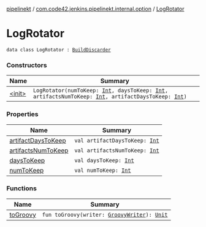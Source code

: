 [pipelinekt](../../index.md) / [com.code42.jenkins.pipelinekt.internal.option](../index.md) / [LogRotator](./index.md)

# LogRotator

`data class LogRotator : `[`BuildDiscarder`](../../com.code42.jenkins.pipelinekt.core.option/-build-discarder.md)

### Constructors

| Name | Summary |
|---|---|
| [&lt;init&gt;](-init-.md) | `LogRotator(numToKeep: `[`Int`](https://kotlinlang.org/api/latest/jvm/stdlib/kotlin/-int/index.html)`, daysToKeep: `[`Int`](https://kotlinlang.org/api/latest/jvm/stdlib/kotlin/-int/index.html)`, artifactsNumToKeep: `[`Int`](https://kotlinlang.org/api/latest/jvm/stdlib/kotlin/-int/index.html)`, artifactDaysToKeep: `[`Int`](https://kotlinlang.org/api/latest/jvm/stdlib/kotlin/-int/index.html)`)` |

### Properties

| Name | Summary |
|---|---|
| [artifactDaysToKeep](artifact-days-to-keep.md) | `val artifactDaysToKeep: `[`Int`](https://kotlinlang.org/api/latest/jvm/stdlib/kotlin/-int/index.html) |
| [artifactsNumToKeep](artifacts-num-to-keep.md) | `val artifactsNumToKeep: `[`Int`](https://kotlinlang.org/api/latest/jvm/stdlib/kotlin/-int/index.html) |
| [daysToKeep](days-to-keep.md) | `val daysToKeep: `[`Int`](https://kotlinlang.org/api/latest/jvm/stdlib/kotlin/-int/index.html) |
| [numToKeep](num-to-keep.md) | `val numToKeep: `[`Int`](https://kotlinlang.org/api/latest/jvm/stdlib/kotlin/-int/index.html) |

### Functions

| Name | Summary |
|---|---|
| [toGroovy](to-groovy.md) | `fun toGroovy(writer: `[`GroovyWriter`](../../com.code42.jenkins.pipelinekt.core.writer/-groovy-writer/index.md)`): `[`Unit`](https://kotlinlang.org/api/latest/jvm/stdlib/kotlin/-unit/index.html) |
